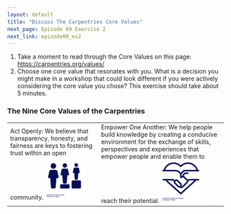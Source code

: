 ```yaml
---
layout: default
title: "Discuss The Carpentries Core Values"
next_page: Episode 09 Exercise 2
next_link: episode09_ex2
---
```


1. Take a moment to read through the Core Values on this page: <https://carpentries.org/values/>
2. Choose one core value that resonates with you. What is a decision you might make in a workshop
that could look different if you were actively considering the core value you chose?
This exercise should take about 5 minutes.

### The Nine Core Values of the Carpentries
|||
|---|---|
|Act Openly: We believe that transparency, honesty, and fairness are keys to fostering trust within an open community.![Act Openly](/assets/images/image001.png)|Empower One Another: We help people build knowledge by creating a conducive environment for the exchange of skills, perspectives and experiences that empower people and enable them to reach their potential.![Empower One Another](/assets/images/image002.png)|
